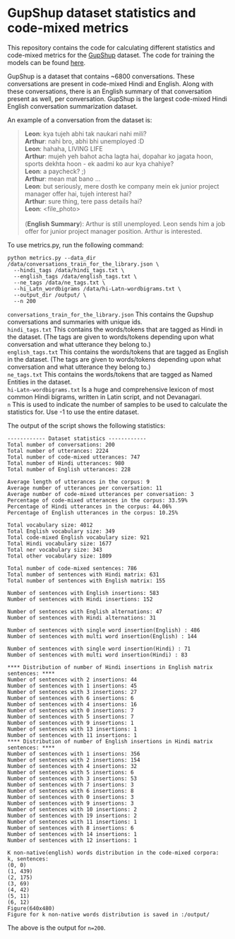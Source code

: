 # GupShup dataset statistics and code-mixed metrics
This repository contains the code for calculating different statistics and code-mixed metrics for the [GupShup](https://aclanthology.org/2021.emnlp-main.499/) dataset. The code for training the models can be found [here](https://github.com/midas-research/gupshup).

GupShup is a dataset that contains ~6800 conversations. These conversations are present in code-mixed Hindi and English. Along with these conversations, there is an English summary of that conversation present as well, per conversation. GupShup is the largest code-mixed Hindi English conversation summarization dataset.

An example of a conversation from the dataset is:

> **Leon**: kya tujeh abhi tak naukari nahi mili? </br>
> **Arthur**: nahi bro, abhi bhi unemployed :D </br>
> **Leon**: hahaha, LIVING LIFE </br>
> **Arthur**: mujeh yeh bahot acha lagta hai, dopahar ko jagata hoon, sports dekhta hoon - ek aadmi ko aur kya chahiye? </br>
> **Leon**: a paycheck? ;) </br>
> **Arthur**: mean mat bano ... </br>
> **Leon**: but seriously, mere dosth ke company mein ek junior project manager offer hai, tujeh interest hai? </br>
> **Arthur**: sure thing, tere pass details hai? </br>
> **Leon**: <file_photo> </br>
> </br>
> (**English Summary**): Arthur is still unemployed. Leon sends him a job offer for junior project manager position. Arthur is interested.


To use metrics.py, run the following command:
```
python metrics.py --data_dir /data/conversations_train_for_the_library.json \
  --hindi_tags /data/hindi_tags.txt \
  --english_tags /data/english_tags.txt \
  --ne_tags /data/ne_tags.txt \
  --hi_Latn_wordbigrams /data/hi-Latn-wordbigrams.txt \
  --output_dir /output/ \
  --n 200
```

```conversations_train_for_the_library.json``` This contains the Gupshup conversations and summaries with unique ids. </br>
```hindi_tags.txt``` This contains the words/tokens that are tagged as Hindi in the dataset. (The tags are given to words/tokens depending upon what conversation and what utterance they belong to.) </br>
```english_tags.txt``` This contains the words/tokens that are tagged as English in the dataset. (The tags are given to words/tokens depending upon what conversation and what utterance they belong to.) </br>
```ne_tags.txt``` This contains the words/tokens that are tagged as Named Entities in the dataset.  </br>
```hi-Latn-wordbigrams.txt```  Is a huge and comprehensive lexicon of most common Hindi bigrams, written in Latin script, and not Devanagari. </br>
```n``` This is used to indicate the number of samples to be used to calculate the statistics for. Use -1 to use the entire dataset.

The output of the script shows the following statistics:
```
------------ Dataset statistics ------------
Total number of conversations: 200
Total number of utterances: 2224
Total number of code-mixed utterances: 747
Total number of Hindi utterances: 980
Total number of English utterances: 228

Average length of utterances in the corpus: 9
Average number of utterances per conversation: 11
Average number of code-mixed utterances per conversation: 3
Percentage of code-mixed utterances in the corpus: 33.59%
Percentage of Hindi utterances in the corpus: 44.06%
Percentage of English utterances in the corpus: 10.25%

Total vocabulary size: 4012
Total English vocabulary size: 349
Total code-mixed English vocabulary size: 921
Total Hindi vocabulary size: 1677
Total ner vocabulary size: 343
Total other vocabulary size: 1809

Total number of code-mixed sentences: 786
Total number of sentences with Hindi matrix: 631
Total number of sentences with English matrix: 155

Number of sentences with English insertions: 583
Number of sentences with Hindi insertions: 152

Number of sentences with English alternations: 47
Number of sentences with Hindi alternations: 31

Number of sentences with single word insertion(English) : 486
Number of sentences with multi word insertion(English) : 144

Number of sentences with single word insertion(Hindi) : 71
Number of sentences with multi word insertion(Hindi) : 83

**** Distribution of number of Hindi insertions in English matrix sentences: ****
Number of sentences with 2 insertions: 44
Number of sentences with 1 insertions: 45
Number of sentences with 3 insertions: 27
Number of sentences with 6 insertions: 6
Number of sentences with 4 insertions: 16
Number of sentences with 0 insertions: 7
Number of sentences with 5 insertions: 7
Number of sentences with 9 insertions: 1
Number of sentences with 13 insertions: 1
Number of sentences with 11 insertions: 1
**** Distribution of number of English insertions in Hindi matrix sentences: ****
Number of sentences with 1 insertions: 356
Number of sentences with 2 insertions: 154
Number of sentences with 4 insertions: 32
Number of sentences with 5 insertions: 6
Number of sentences with 3 insertions: 53
Number of sentences with 7 insertions: 3
Number of sentences with 6 insertions: 8
Number of sentences with 0 insertions: 3
Number of sentences with 9 insertions: 3
Number of sentences with 10 insertions: 2
Number of sentences with 19 insertions: 2
Number of sentences with 11 insertions: 1
Number of sentences with 8 insertions: 6
Number of sentences with 14 insertions: 1
Number of sentences with 12 insertions: 1

K non-native(english) words distribution in the code-mixed corpora:
k, sentences:
(0, 0)
(1, 439)
(2, 175)
(3, 69)
(4, 42)
(5, 11)
(6, 12)
Figure(640x480)
Figure for k non-native words distribution is saved in :/output/

```
The above is the output for ```n=200```. 

